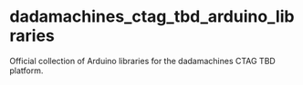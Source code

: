 # dadamachines_ctag_tbd_arduino_libraries
Official collection of Arduino libraries for the dadamachines CTAG TBD platform. 
